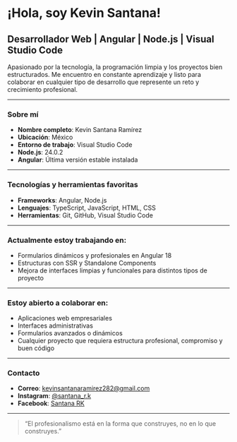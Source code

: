 # ¡Hola, soy Kevin Santana!

## Desarrollador Web | Angular | Node.js | Visual Studio Code

Apasionado por la tecnología, la programación limpia y los proyectos bien estructurados. Me encuentro en constante aprendizaje y listo para colaborar en cualquier tipo de desarrollo que represente un reto y crecimiento profesional.

---

### **Sobre mí**
- **Nombre completo**: Kevin Santana Ramírez  
- **Ubicación**: México  
- **Entorno de trabajo**: Visual Studio Code  
- **Node.js**: 24.0.2  
- **Angular**: Última versión estable instalada  

---

### **Tecnologías y herramientas favoritas**
- **Frameworks**: Angular, Node.js  
- **Lenguajes**: TypeScript, JavaScript, HTML, CSS  
- **Herramientas**: Git, GitHub, Visual Studio Code  

---

### **Actualmente estoy trabajando en:**
- Formularios dinámicos y profesionales en Angular 18
- Estructuras con SSR y Standalone Components
- Mejora de interfaces limpias y funcionales para distintos tipos de proyecto

---

### **Estoy abierto a colaborar en:**
- Aplicaciones web empresariales
- Interfaces administrativas
- Formularios avanzados o dinámicos
- Cualquier proyecto que requiera estructura profesional, compromiso y buen código

---

### **Contacto**
- **Correo**: kevinsantanaramirez282@gmail.com  
- **Instagram**: [@santana_r.k](https://instagram.com/santana_r.k)  
- **Facebook**: [Santana RK](https://facebook.com)

---

> “El profesionalismo está en la forma que construyes, no en lo que construyes.”
